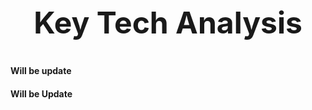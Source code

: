 <h1 style="font-size:5vw; text-align:center" >Key Tech Analysis<h1>
<h4>Will be update</h4> 

<h4 style="text-align:justify;">
Will be Update
 </h4>